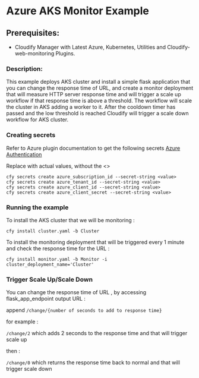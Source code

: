 # Azure AKS Monitor Example

## Prerequisites:

  * Cloudify Manager with Latest Azure, Kubernetes, Utilities and Cloudify-web-monitoring Plugins.


### Description:

This example deploys AKS cluster and install a simple flask application that you can change the response time of URL,
and create a monitor deployment that will measure HTTP server response time and will trigger a scale up workflow
if that response time is above a threshold. The workflow will scale the cluster in AKS adding a worker to it.
After the cooldown timer has passed and the low threshold is reached Cloudify will trigger a scale down workflow for AKS cluster.


### Creating secrets

Refer to Azure plugin documentation to get the following secrets [Azure Authentication](https://docs.cloudify.co/latest/working_with/official_plugins/infrastructure/azure/#authentication)

Replace <value> with actual values, without the <>

```shell
cfy secrets create azure_subscription_id --secret-string <value>
cfy secrets create azure_tenant_id --secret-string <value>
cfy secrets create azure_client_id --secret-string <value>
cfy secrets create azure_client_secret --secret-string <value>
```

### Running the example

To install the AKS cluster that we will be monitoring :

```shell
cfy install cluster.yaml -b Cluster
```

To install the monitoring deployment that will be triggered every 1 minute and check the response time for the URL :

```shell
cfy install monitor.yaml -b Monitor -i cluster_deployment_name='Cluster'
```

### Trigger Scale Up/Scale Down


You can change the response time of URL , by accessing flask_app_endpoint output URL :

append `/change/{number of seconds to add to response time}`

for example :

`/change/2` which adds 2 seconds to the response time and that will trigger scale up

then :

`/change/0` which returns the response time back to normal and that will trigger scale down
